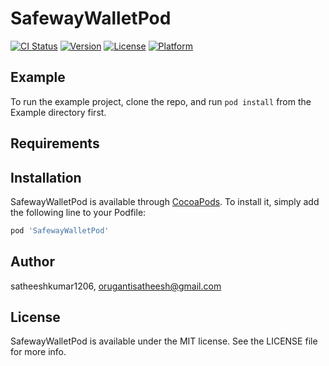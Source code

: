# SafewayWalletPod

[![CI Status](https://img.shields.io/travis/satheeshkumar1206/SafewayWalletPod.svg?style=flat)](https://travis-ci.org/satheeshkumar1206/SafewayWalletPod)
[![Version](https://img.shields.io/cocoapods/v/SafewayWalletPod.svg?style=flat)](https://cocoapods.org/pods/SafewayWalletPod)
[![License](https://img.shields.io/cocoapods/l/SafewayWalletPod.svg?style=flat)](https://cocoapods.org/pods/SafewayWalletPod)
[![Platform](https://img.shields.io/cocoapods/p/SafewayWalletPod.svg?style=flat)](https://cocoapods.org/pods/SafewayWalletPod)

## Example

To run the example project, clone the repo, and run `pod install` from the Example directory first.

## Requirements

## Installation

SafewayWalletPod is available through [CocoaPods](https://cocoapods.org). To install
it, simply add the following line to your Podfile:

```ruby
pod 'SafewayWalletPod'
```

## Author

satheeshkumar1206, orugantisatheesh@gmail.com

## License

SafewayWalletPod is available under the MIT license. See the LICENSE file for more info.
